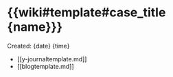 # {{wiki#template#case_title {name}}}
  Created: {date} {time}


- [[y-journaltemplate.md]]
- [[blogtemplate.md]]